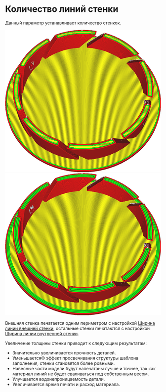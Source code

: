Количество линий стенки
====
Данный параметр устанавливает количество стенкок.

![Две стенки](../../../articles/images/wall_thickness_0.8.png)
![Четыре стенки](../../../articles/images/wall_thickness_1.6.png)

Внешняя стенка печатается одним периметром с настройкой [Ширина линии внешней стенки](../resolution/wall_line_width_0.md), остальные стенки печатаются с настройкой [Ширина линии внутренней стенки](../resolution/wall_line_width_x.md).


Увеличение толщины стенки приводит к следующим результатам:
* Значительно увеличивается прочность деталей.
* УменьшаетсяФ эффект просвечивания структуры шаблона заполнения, стенки становятся более ровными.
* Навесные части модели будут напечатаны лучше и точнее, так как материал линий не будет сваливаться под собственным весом.
* Улучшается водонепроницаемость детали.
* Увеличивается время печати и расход материала.